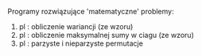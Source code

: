 Programy rozwiązujące 'matematyczne' problemy:

1. pl : obliczenie wariancji (ze wzoru)  
2. pl : obliczenie maksymalnej sumy w ciagu (ze wzoru)  
3. pl : parzyste i nieparzyste permutacje
